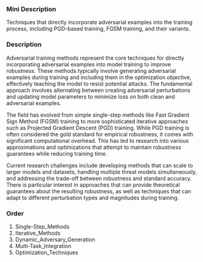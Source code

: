 ### Mini Description

Techniques that directly incorporate adversarial examples into the training process, including PGD-based training, FGSM training, and their variants.

### Description

Adversarial training methods represent the core techniques for directly incorporating adversarial examples into model training to improve robustness. These methods typically involve generating adversarial examples during training and including them in the optimization objective, effectively teaching the model to resist potential attacks. The fundamental approach involves alternating between creating adversarial perturbations and updating model parameters to minimize loss on both clean and adversarial examples.

The field has evolved from simple single-step methods like Fast Gradient Sign Method (FGSM) training to more sophisticated iterative approaches such as Projected Gradient Descent (PGD) training. While PGD training is often considered the gold standard for empirical robustness, it comes with significant computational overhead. This has led to research into various approximations and optimizations that attempt to maintain robustness guarantees while reducing training time.

Current research challenges include developing methods that can scale to larger models and datasets, handling multiple threat models simultaneously, and addressing the trade-off between robustness and standard accuracy. There is particular interest in approaches that can provide theoretical guarantees about the resulting robustness, as well as techniques that can adapt to different perturbation types and magnitudes during training.

### Order

1. Single-Step_Methods
2. Iterative_Methods
3. Dynamic_Adversary_Generation
4. Multi-Task_Integration
5. Optimization_Techniques
